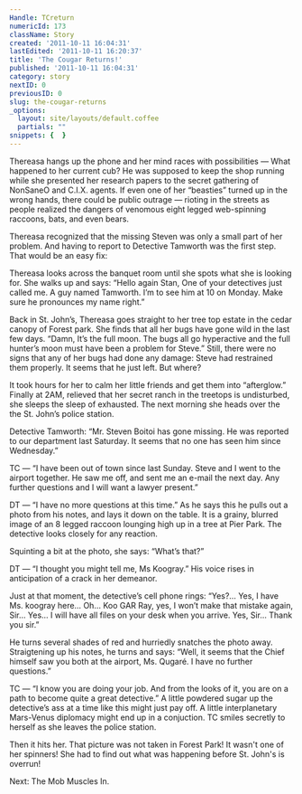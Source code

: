 ```yaml
---
Handle: TCreturn
numericId: 173
className: Story
created: '2011-10-11 16:04:31'
lastEdited: '2011-10-11 16:20:37'
title: 'The Cougar Returns!'
published: '2011-10-11 16:04:31'
category: story
nextID: 0
previousID: 0
slug: the-cougar-returns
_options:
  layout: site/layouts/default.coffee
  partials: ""
snippets: {  }
---
```

Thereasa hangs up the phone and her mind races with possibilities — What happened to her current cub? He was supposed to keep the shop running while she presented her research papers to the secret gathering of NonSaneO and C.I.X. agents. If even one of her “beasties” turned up in the wrong hands, there could be public outrage — rioting in the streets as people realized the dangers of venomous eight legged web-spinning raccoons, bats, and even bears.

Thereasa recognized that the missing Steven was only a small part of her problem. And having to report to Detective Tamworth was the first step. That would be an easy fix:

Thereasa looks across the banquet room until she spots what she is looking for. She walks up and says: “Hello again Stan, One of your detectives just called me. A guy named Tamworth. I’m to see him at 10 on Monday. Make sure he pronounces my name right.”

Back in St. John’s, Thereasa goes straight to her tree top estate in the cedar canopy of Forest park. She finds that all her bugs have gone wild in the last few days. “Damn, It’s the full moon. The bugs all go hyperactive and the full hunter’s moon must have been a problem for Steve.” Still, there were no signs that any of her bugs had done any damage: Steve had restrained them properly. It seems that he just left. But where?

It took hours for her to calm her little friends and get them into “afterglow.” Finally at 2AM, relieved that her secret ranch in the treetops is undisturbed, she sleeps the sleep of exhausted. The next morning she heads over the the St. John’s police station.

Detective Tamworth: “Mr. Steven Boitoi has gone missing. He was reported to our department last Saturday. It seems that no one has seen him since Wednesday.”

TC — “I have been out of town since last Sunday. Steve and I went to the airport together. He saw me off, and sent me an e-mail the next day. Any further questions and I will want a lawyer present.”

DT — “I have no more questions at this time.” As he says this he pulls out a photo from his notes, and lays it down on the table. It is a grainy, blurred image of an 8 legged raccoon lounging high up in a tree at Pier Park. The detective looks closely for any reaction.

Squinting a bit at the photo, she says: “What’s that?”

DT — “I thought you might tell me, Ms Koogray.” His voice rises in anticipation of a crack in her demeanor.

Just at that moment, the detective’s cell phone rings: “Yes?… Yes, I have Ms. koogray here… Oh… Koo GAR Ray, yes, I won’t make that mistake again, Sir… Yes… I will have all files on your desk when you arrive. Yes, Sir... Thank you sir.”

He turns several shades of red and hurriedly snatches the photo away. Straigtening up his notes, he turns and says: “Well, it seems that the Chief himself saw you both at the airport, Ms. Qugaré. I have no further questions.”

TC — “I know you are doing your job. And from the looks of it, you are on a path to become quite a great detective.” A little powdered sugar up the detective’s ass at a time like this might just pay off. A little interplanetary Mars-Venus diplomacy might end up in a conjuction. TC smiles secretly to herself as she leaves the police station.

Then it hits her. That picture was not taken in Forest Park! It wasn't one of her spinners! She had to find out what was happening before St. John's is overrun!

Next: The Mob Muscles In.

